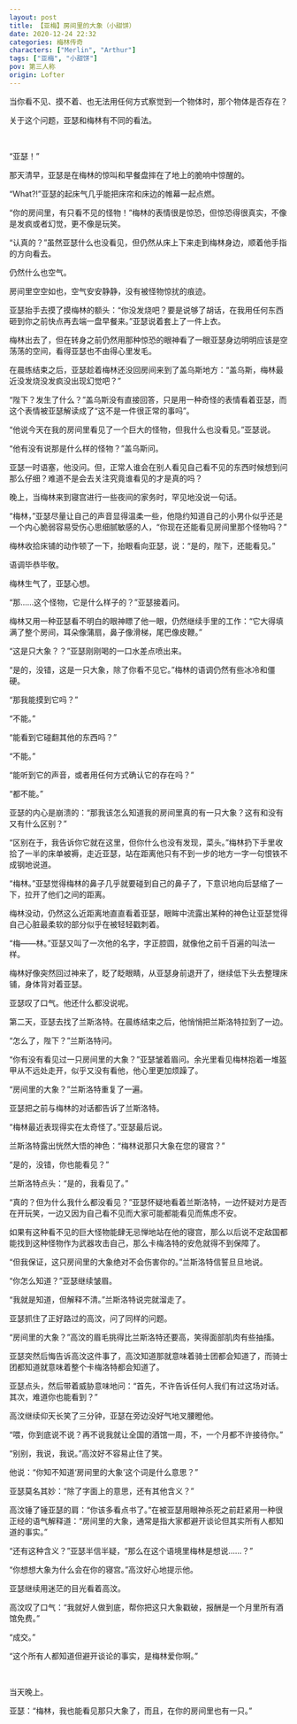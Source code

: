 ```yaml
---
layout: post
title: 【亚梅】房间里的大象（小甜饼）
date: 2020-12-24 22:32
categories: 梅林传奇
characters: ["Merlin", "Arthur"]
tags: ["亚梅", "小甜饼"]
pov: 第三人称
origin: Lofter
---
```


当你看不见、摸不着、也无法用任何方式察觉到一个物体时，那个物体是否存在？

关于这个问题，亚瑟和梅林有不同的看法。

<br>

“亚瑟！”

那天清早，亚瑟是在梅林的惊叫和早餐盘摔在了地上的脆响中惊醒的。

“What?!”亚瑟的起床气几乎能把床帘和床边的帷幕一起点燃。

“你的房间里，有只看不见的怪物！”梅林的表情很是惊恐，但惊恐得很真实，不像是发疯或者幻觉，更不像是玩笑。

“认真的？”虽然亚瑟什么也没看见，但仍然从床上下来走到梅林身边，顺着他手指的方向看去。

仍然什么也空气。

房间里空空如也，空气安安静静，没有被怪物惊扰的痕迹。

亚瑟抬手去摸了摸梅林的额头：“你没发烧吧？要是说够了胡话，在我用任何东西砸到你之前快点再去端一盘早餐来。”亚瑟说着套上了一件上衣。

梅林出去了，但在转身之前仍然用那种惊恐的眼神看了一眼亚瑟身边明明应该是空荡荡的空间，看得亚瑟也不由得心里发毛。

在晨练结束之后，亚瑟趁着梅林还没回房间来到了盖乌斯地方：“盖乌斯，梅林最近没发烧没发疯没出现幻觉吧？”

“陛下？发生了什么？”盖乌斯没有直接回答，只是用一种奇怪的表情看着亚瑟，而这个表情被亚瑟解读成了“这不是一件很正常的事吗”。

“他说今天在我的房间里看见了一个巨大的怪物，但我什么也没看见。”亚瑟说。

“他有没有说那是什么样的怪物？”盖乌斯问。

亚瑟一时语塞，他没问。但，正常人谁会在别人看见自己看不见的东西时候想到问那么仔细？难道不是会去关注究竟谁看见的才是真的吗？

晚上，当梅林来到寝宫进行一些夜间的家务时，罕见地没说一句话。

“梅林，”亚瑟尽量让自己的声音显得温柔一些，他隐约知道自己的小男仆似乎还是一个内心脆弱容易受伤心思细腻敏感的人，“你现在还能看见房间里那个怪物吗？”

梅林收拾床铺的动作顿了一下，抬眼看向亚瑟，说：“是的，陛下，还能看见。”

语调毕恭毕敬。

梅林生气了，亚瑟心想。

“那……这个怪物，它是什么样子的？”亚瑟接着问。

梅林又用一种亚瑟看不明白的眼神瞟了他一眼，仍然继续手里的工作：“它大得填满了整个房间，耳朵像蒲扇，鼻子像滑梯，尾巴像皮鞭。”

“这是只大象？？”亚瑟刚刚喝的一口水差点喷出来。

“是的，没错，这是一只大象，除了你看不见它。”梅林的语调仍然有些冰冷和僵硬。

“那我能摸到它吗？”

“不能。”

“能看到它碰翻其他的东西吗？”

“不能。”

“能听到它的声音，或者用任何方式确认它的存在吗？”

“都不能。”

亚瑟的内心是崩溃的：“那我该怎么知道我的房间里真的有一只大象？这有和没有又有什么区别？”

“区别在于，我告诉你它就在这里，但你什么也没有发现，菜头。”梅林扔下手里收拾了一半的床单被褥，走近亚瑟，站在距离他只有不到一步的地方一字一句恨铁不成钢地说道。

“梅林。”亚瑟觉得梅林的鼻子几乎就要碰到自己的鼻子了，下意识地向后瑟缩了一下，拉开了他们之间的距离。

梅林没动，仍然这么近距离地直直看着亚瑟，眼眸中流露出某种的神色让亚瑟觉得自己心脏最柔软的部分似乎在被轻轻戳刺着。

“梅——林。”亚瑟又叫了一次他的名字，字正腔圆，就像他之前千百遍的叫法一样。

梅林好像突然回过神来了，眨了眨眼睛，从亚瑟身前退开了，继续低下头去整理床铺，身体背对着亚瑟。

亚瑟叹了口气。他还什么都没说呢。

第二天，亚瑟去找了兰斯洛特。在晨练结束之后，他悄悄把兰斯洛特拉到了一边。

“怎么了，陛下？”兰斯洛特问。

“你有没有看见过一只房间里的大象？”亚瑟皱着眉问。余光里看见梅林抱着一堆盔甲从不远处走开，似乎又没有看他，他心里更加烦躁了。

“房间里的大象？”兰斯洛特重复了一遍。

亚瑟把之前与梅林的对话都告诉了兰斯洛特。

“梅林最近表现得实在太奇怪了。”亚瑟最后说。

兰斯洛特露出恍然大悟的神色：“梅林说那只大象在您的寝宫？”

“是的，没错，你也能看见？”

兰斯洛特点头：“是的，我看见了。”

“真的？但为什么我什么都没看见？”亚瑟怀疑地看着兰斯洛特，一边怀疑对方是否在开玩笑，一边又因为自己看不见而大家可能都能看见而焦虑不安。

如果有这种看不见的巨大怪物能肆无忌惮地站在他的寝宫，那么以后说不定敌国都能找到这种怪物作为武器攻击自己，那么卡梅洛特的安危就得不到保障了。

“但我保证，这只房间里的大象绝对不会伤害你的。”兰斯洛特信誓旦旦地说。

“你怎么知道？”亚瑟继续皱眉。

“我就是知道，但解释不清。”兰斯洛特说完就溜走了。

亚瑟抓住了正好路过的高汶，问了同样的问题。

“房间里的大象？”高汶的眉毛挑得比兰斯洛特还要高，笑得面部肌肉有些抽搐。

亚瑟突然后悔告诉高汶这件事了，高汶知道那就意味着骑士团都会知道了，而骑士团都知道就意味着整个卡梅洛特都会知道了。

亚瑟点头，然后带着威胁意味地问：“首先，不许告诉任何人我们有过这场对话。其次，难道你也能看到？”

高汶继续仰天长笑了三分钟，亚瑟在旁边没好气地叉腰瞪他。

“喂，你到底说不说？再不说我就让全国的酒馆一周，不，一个月都不许接待你。”

“别别，我说，我说。”高汶好不容易止住了笑。

他说：“你知不知道‘房间里的大象’这个词是什么意思？”

亚瑟莫名其妙：“除了字面上的意思，还有其他含义？”

高汶锤了锤亚瑟的肩：“你该多看点书了。”在被亚瑟用眼神杀死之前赶紧用一种很正经的语气解释道：“房间里的大象，通常是指大家都避开谈论但其实所有人都知道的事实。”

“还有这种含义？”亚瑟半信半疑，“那么在这个语境里梅林是想说……？”

“你想想大象为什么会在你的寝宫。”高汶好心地提示他。

亚瑟继续用迷茫的目光看着高汶。

高汶叹了口气：“我就好人做到底，帮你把这只大象戳破，报酬是一个月里所有酒馆免费。”

“成交。”

“这个所有人都知道但避开谈论的事实，是梅林爱你啊。”

<br>

当天晚上。

亚瑟：“梅林，我也能看见那只大象了，而且，在你的房间里也有一只。”
